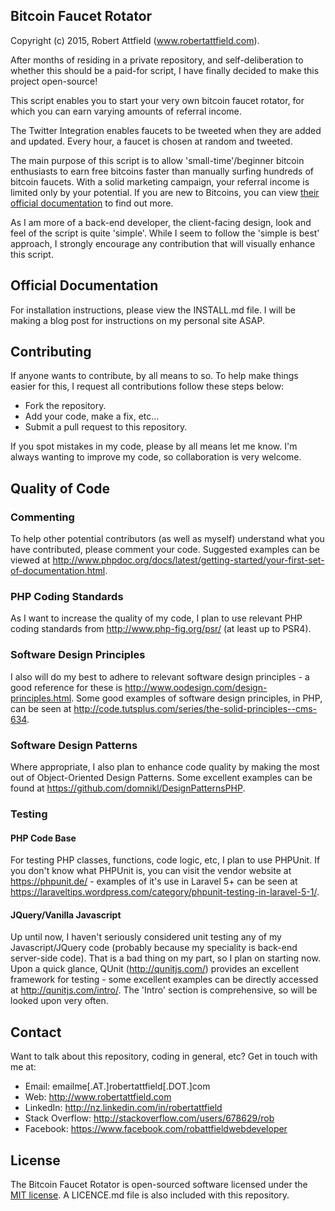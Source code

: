 ## Bitcoin Faucet Rotator

Copyright (c) 2015, Robert Attfield (www.robertattfield.com).

After months of residing in a private repository, and self-deliberation to whether this should be a paid-for script, I have finally decided to make this project open-source!

This script enables you to start your very own bitcoin faucet rotator, for which you can earn varying amounts of referral income. 

The Twitter Integration enables faucets to be tweeted when they are added and updated. Every hour, a faucet is chosen at random and tweeted.

The main purpose of this script is to allow 'small-time'/beginner bitcoin enthusiasts to earn free bitcoins faster than manually surfing hundreds of bitcoin faucets. With a solid marketing campaign, your referral income is limited only by your potential. If you are new to Bitcoins, you can view [their official documentation](https://bitcoin.org/en/) to find out more.

As I am more of a back-end developer, the client-facing design, look and feel of the script is quite 'simple'. While I seem to follow the 'simple is best' approach, I strongly encourage any contribution that will visually enhance this script.

## Official Documentation

For installation instructions, please view the INSTALL.md file. I will be making a blog post for instructions on my personal site ASAP.

## Contributing
If anyone wants to contribute, by all means to so. To help make things easier for this, I request all contributions follow these steps 
below: 

* Fork the repository.
* Add your code, make a fix, etc...
* Submit a pull request to this repository.

If you spot mistakes in my code, please by all means let me know. I'm always wanting to improve my code, so collaboration is very welcome.

## Quality of Code

### Commenting
To help other potential contributors (as well as myself) understand what you have contributed, please comment your code. 
Suggested examples can be viewed at http://www.phpdoc.org/docs/latest/getting-started/your-first-set-of-documentation.html.

### PHP Coding Standards
As I want to increase the quality of my code, I plan to use relevant PHP coding standards from http://www.php-fig.org/psr/ (at least up to PSR4).

### Software Design Principles
I also will do my best to adhere to relevant software design principles - a good reference for these is http://www.oodesign.com/design-principles.html. 
Some good examples of software design principles, in PHP, can be seen at http://code.tutsplus.com/series/the-solid-principles--cms-634.

### Software Design Patterns
Where appropriate, I also plan to enhance code quality by making the most out of Object-Oriented Design Patterns. Some excellent examples can 
be found at https://github.com/domnikl/DesignPatternsPHP. 

### Testing

#### PHP Code Base
For testing PHP classes, functions, code logic, etc, I plan to use PHPUnit. If you don't know what PHPUnit is, you can visit the vendor website 
at https://phpunit.de/ - examples of it's use in Laravel 5+ can be seen at https://laraveltips.wordpress.com/category/phpunit-testing-in-laravel-5-1/.

#### JQuery/Vanilla Javascript
Up until now, I haven't seriously considered unit testing any of my Javascript/JQuery code (probably because my speciality is back-end server-side code). 
That is a bad thing on my part, so I plan on starting now. Upon a quick glance, QUnit (http://qunitjs.com/) provides an excellent framework for testing - 
some excellent examples can be directly accessed at http://qunitjs.com/intro/. The 'Intro' section is comprehensive, so will be looked upon very often.


## Contact
Want to talk about this repository, coding in general, etc? Get in touch with me at:

* Email: emailme[.AT.]robertattfield[.DOT.]com
* Web: http://www.robertattfield.com
* LinkedIn: http://nz.linkedin.com/in/robertattfield
* Stack Overflow: http://stackoverflow.com/users/678629/rob 
* Facebook: https://www.facebook.com/robattfieldwebdeveloper 

## License

The Bitcoin Faucet Rotator is open-sourced software licensed under the [MIT license](http://opensource.org/licenses/MIT). 
A LICENCE.md file is also included with this repository.
